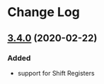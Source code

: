 # Change Log

## [3.4.0](https://github.com/bridystone/SevSeg/releases/tag/v3.4.0) (2020-02-22)

### Added
*   support for Shift Registers

